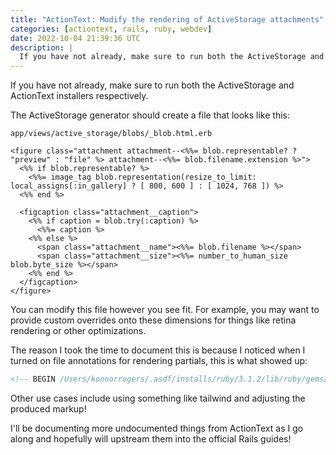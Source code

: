 ```yaml
---
title: "ActionText: Modify the rendering of ActiveStorage attachments"
categories: [actiontext, rails, ruby, webdev]
date: 2022-10-04 21:39:36 UTC
description: |
  If you have not already, make sure to run both the ActiveStorage and ActionText installers...
---
```


If you have not already, make sure to run both the ActiveStorage and ActionText installers respectively.

The ActiveStorage generator should create a file that looks like this:

`app/views/active_storage/blobs/_blob.html.erb`

```erb
<figure class="attachment attachment--<%%= blob.representable? ? "preview" : "file" %> attachment--<%%= blob.filename.extension %>">
  <%% if blob.representable? %>
    <%%= image_tag blob.representation(resize_to_limit: local_assigns[:in_gallery] ? [ 800, 600 ] : [ 1024, 768 ]) %>
  <%% end %>

  <figcaption class="attachment__caption">
    <%% if caption = blob.try(:caption) %>
      <%%= caption %>
    <%% else %>
      <span class="attachment__name"><%%= blob.filename %></span>
      <span class="attachment__size"><%%= number_to_human_size blob.byte_size %></span>
    <%% end %>
  </figcaption>
</figure>
```

You can modify this file however you see fit. For example, you may want to provide custom overrides onto these dimensions for things like retina rendering or other optimizations.

The reason I took the time to document this is because I noticed when I turned on file annotations for rendering partials, this is what showed up:

```html
<!-- BEGIN /Users/konnorrogers/.asdf/installs/ruby/3.1.2/lib/ruby/gems/3.1.0/gems/actiontext-7.0.4/app/views/action_text/contents/_content.html.erb -->
```

Other use cases include using something like tailwind and adjusting the produced markup!

I'll be documenting more undocumented things from ActionText as I go along and hopefully will upstream them into the official Rails guides!
